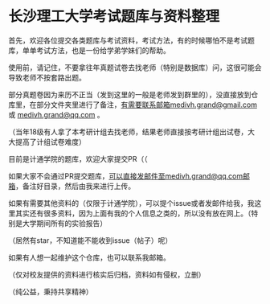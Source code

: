 # 长沙理工大学考试题库与资料整理

首先，欢迎各位提交各类题库与考试资料，考试方法，有的时候哪怕不是考试题库，单单考试方法，也是一份给学弟学妹们的帮助。

使用前，请记住，不要拿往年真题试卷去找老师（特别是数据库）问，这很可能会导致老师不按套路出题。

部分真题卷因为来历不正当（发到这里的一般是老师发到群里的），没直接放到仓库里，在部分文件夹里进行了备注，有需要联系邮箱medivh.grand@gmail.com 或 medivh.grand@qq.com 。

（当年18级有人拿了本考研计组去找老师，结果老师直接按考研计组出试卷，大大提高了计组试卷难度）

目前是计通学院的题库，欢迎大家提交PR（（

如果大家不会通过PR提交题库，可以直接发邮件至medivh.grand@qq.com邮箱，备注好目录，然后由我来进行上传。

如果有需要其他资料的（仅限于计通学院），可以提个issue或者发邮件给我，我这里其实还有很多资料，因为上面有我的个人信息之类的，所以没有放在网上。（特别是大学期间所有的实验报告）

（居然有star，不知道能不能收到issue（帖子）呢）

如果有人想一起维护这个仓库，也可以联系我邮箱。

（仅对校友提供的资料进行核实后归档，资料如有侵权，立删）

（纯公益，秉持共享精神）
